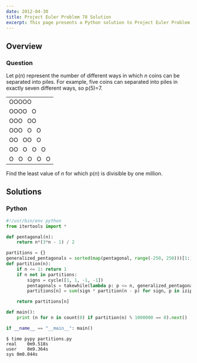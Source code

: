 ```yaml
---
date: 2012-04-30
title: Project Euler Problem 78 Solution
excerpt: This page presents a Python solution to Project Euler Problem 78.
---
```



## Overview


### Question

<p>Let p(<i>n</i>) represent the number of different ways in which <i>n</i> coins can be separated into piles. For example, five coins can separated into piles in exactly seven different ways, so p(5)=7.</p>
<div style="text-align:center;">
	<table cellspacing="0" cellpadding="10">
		<tbody><tr>
				<td>OOOOO</td>
			</tr>
			<tr>
				<td>OOOO&nbsp; &nbsp;O</td>
			</tr>
			<tr>
				<td>OOO&nbsp; &nbsp;OO</td>
			</tr>
			<tr>
				<td>OOO&nbsp; &nbsp;O&nbsp; &nbsp;O</td>
			</tr>
			<tr>
				<td>OO&nbsp; &nbsp;OO&nbsp; &nbsp;O</td>
			</tr>
			<tr>
				<td>OO&nbsp; &nbsp;O&nbsp; &nbsp;O&nbsp; &nbsp;O</td>
			</tr>
			<tr>
				<td>O&nbsp; &nbsp;O&nbsp; &nbsp;O&nbsp; &nbsp;O&nbsp; &nbsp;O</td>
			</tr>
	</tbody></table>
</div>
<p>Find the least value of <i>n</i> for which p(<i>n</i>) is divisible by one million.</p>







## Solutions

### Python

```python
#!/usr/bin/env python
from itertools import *

def pentagonal(n):
    return n*(3*n - 1) / 2

partitions = {}
generalized_pentagonals = sorted(map(pentagonal, range(-250, 250)))[1:]
def partition(n):
    if n <= 1: return 1
    if n not in partitions:
        signs = cycle([1, 1, -1, -1])
        pentagonals = takewhile(lambda p: p <= n, generalized_pentagonals)
        partitions[n] = sum(sign * partition(n - p) for sign, p in izip(signs, pentagonals))

    return partitions[n]

def main():
    print (n for n in count(0) if partition(n) % 1000000 == 0).next()

if __name__ == "__main__": main()
```


```
$ time pypy partitions.py
real	0m9.518s
user	0m9.364s
sys	0m0.044s
```


